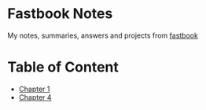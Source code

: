 # Fastbook Notes

My notes, summaries, answers and projects from [fastbook](https://github.com/fastai/fastbook)

# Table of Content

* [Chapter 1](https://github.com/seahyc/fastbook_notes/blob/master/chapter_1.md)
* [Chapter 4](https://github.com/seahyc/fastbook_notes/blob/master/chapter_4.md)
